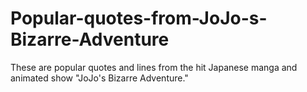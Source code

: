 # Popular-quotes-from-JoJo-s-Bizarre-Adventure
These are popular quotes and lines from the hit Japanese manga and animated show "JoJo's Bizarre Adventure."
